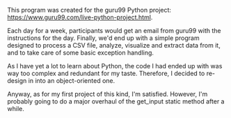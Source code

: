 This program was created for the guru99 Python project:
https://www.guru99.com/live-python-project.html.

Each day for a week, participants would get an email from guru99 with the instructions for the day. Finally, we'd end up with a simple program designed to process a CSV file, analyze, visualize and extract data
from it, and to take care of some basic exception handling.

As I have yet a lot to learn about Python, the code I had ended up with was way too complex and redundant for my taste. Therefore, I decided to re-design in into an object-oriented one.

Anyway, as for my first project of this kind, I'm satisfied. However, I'm probably going to do a major overhaul of the get_input static method after a while.
